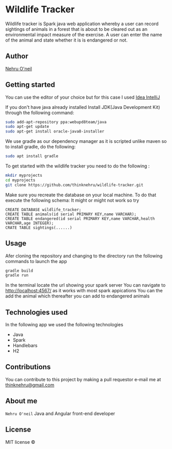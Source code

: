 # Wildlife Tracker

Wildlife tracker is Spark java web application whereby a user can record sightings of animals in a forest that is about to be cleared out as an environmental impact measure of the exercise. A user can enter the name of the animal and state whether it is is endangered or not.

## Author
[Nehru O'neil](https://github.com/thinknehru)

## Getting started
You can use the editor of your choice but for this case I used [Idea IntelliJ](https://www.jetbrains.com/idea/download/)

If you don't have java already installed
Install JDK(Java Development Kit) through the following command:
```bash
sudo add-apt-repository ppa:webupd8team/java
sudo apt-get update
sudo apt-get install oracle-java8-installer
```
We use gradle as our dependency manager as it is scripted unlike maven so to install gradle, do the following:
```bash
sudo apt install gradle
```
To get started with the wildlife tracker you need to do the following :
```bash
mkdir myprojects
cd myprojects
git clone https://github.com/thinknehru/wildlife-tracker.git
```
Make sure you recreate the database on your local machine. To do that execute the following schema:
It might or might not work so try
```$xslt
CREATE DATABASE wildlife_tracker;
CREATE TABLE animals(id serial PRIMARY KEY,name VARCHAR);
CREATE TABLE endangered(id serial PRIMARY KEY,name VARCHAR,health VARCHAR,age INTEGER);
CRATE TABLE sightings(......)
```

## Usage
Afer cloning the repository and changing to the directory run the following commands to launch the app

```bash
gradle build
gradle run
```
In the terminal locate the url showing your spark server
You can navigate to [http://localhost:4567/](http://localhost:4567/) as it works with most spark appications
You can the add the animal which thereafter you can add to endangered animals

## Technologies used
In the following app we used the following technologies
* Java
* Spark
* Handlebars
* H2

## Contributions
You can contribute to this project by making a pull requestor e-mail me at thinknehru@gmail.com

## About me
`Nehru O'neil` Java and Angular front-end developer

## License
MIT license &copy;
